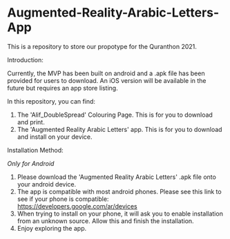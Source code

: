 # Augmented-Reality-Arabic-Letters-App
This is a repository to store our propotype for the Quranthon 2021.

Introduction:

Currently, the MVP has been built on android and a .apk file has been provided for users to download. An iOS version will be available in the future but requires an app store listing.

In this repository, you can find:

1. The 'Alif_DoubleSpread' Colouring Page. This is for you to download and print.
2. The 'Augmented Reality Arabic Letters' app. This is for you to download and install on your device.

Installation Method:

*Only for Android*

1. Please download the 'Augmented Reality Arabic Letters' .apk file onto your android device.
2. The app is compatible with most android phones. Please see this link to see if your phone is compatible: https://developers.google.com/ar/devices
3. When trying to install on your phone, it will ask you to enable installation from an unknown source. Allow this and finish the installation.
4. Enjoy exploring the app.

